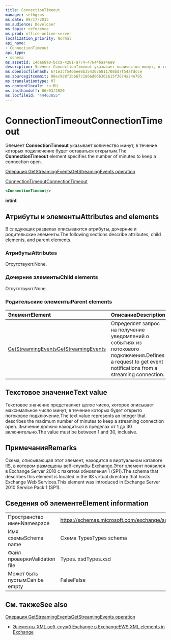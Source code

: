 ```yaml
---
title: ConnectionTimeout
manager: sethgros
ms.date: 09/17/2015
ms.audience: Developer
ms.topic: reference
ms.prod: office-online-server
localization_priority: Normal
api_name:
- ConnectionTimeout
api_type:
- schema
ms.assetid: 14da68a0-bcca-4281-a774-47644baa4ee9
description: Элемент ConnectionTimeout указывает количество минут, в течение которых подключение будет оставаться открытым.
ms.openlocfilehash: 671e3cf5466ee8b3543036811708bd7f54afdcce
ms.sourcegitcommit: 88ec988f2bb67c1866d06b361615f3674a24e795
ms.translationtype: MT
ms.contentlocale: ru-RU
ms.lasthandoff: 06/03/2020
ms.locfileid: "44463855"
---
```

# <a name="connectiontimeout"></a><span data-ttu-id="857a4-103">ConnectionTimeout</span><span class="sxs-lookup"><span data-stu-id="857a4-103">ConnectionTimeout</span></span>

<span data-ttu-id="857a4-104">Элемент **ConnectionTimeout** указывает количество минут, в течение которых подключение будет оставаться открытым.</span><span class="sxs-lookup"><span data-stu-id="857a4-104">The **ConnectionTimeout** element specifies the number of minutes to keep a connection open.</span></span> 
  
[<span data-ttu-id="857a4-105">Операция GetStreamingEvents</span><span class="sxs-lookup"><span data-stu-id="857a4-105">GetStreamingEvents operation</span></span>](getstreamingevents-operation.md)
  
[<span data-ttu-id="857a4-106">ConnectionTimeout</span><span class="sxs-lookup"><span data-stu-id="857a4-106">ConnectionTimeout</span></span>](connectiontimeout.md)
  
```xml
<ConnectionTimeout/>
```

 <span data-ttu-id="857a4-107">**int**</span><span class="sxs-lookup"><span data-stu-id="857a4-107">**int**</span></span>
## <a name="attributes-and-elements"></a><span data-ttu-id="857a4-108">Атрибуты и элементы</span><span class="sxs-lookup"><span data-stu-id="857a4-108">Attributes and elements</span></span>

<span data-ttu-id="857a4-109">В следующих разделах описываются атрибуты, дочерние и родительские элементы.</span><span class="sxs-lookup"><span data-stu-id="857a4-109">The following sections describe attributes, child elements, and parent elements.</span></span>
  
### <a name="attributes"></a><span data-ttu-id="857a4-110">Атрибуты</span><span class="sxs-lookup"><span data-stu-id="857a4-110">Attributes</span></span>

<span data-ttu-id="857a4-111">Отсутствуют.</span><span class="sxs-lookup"><span data-stu-id="857a4-111">None.</span></span>
  
### <a name="child-elements"></a><span data-ttu-id="857a4-112">Дочерние элементы</span><span class="sxs-lookup"><span data-stu-id="857a4-112">Child elements</span></span>

<span data-ttu-id="857a4-113">Отсутствуют.</span><span class="sxs-lookup"><span data-stu-id="857a4-113">None.</span></span>
  
### <a name="parent-elements"></a><span data-ttu-id="857a4-114">Родительские элементы</span><span class="sxs-lookup"><span data-stu-id="857a4-114">Parent elements</span></span>

|<span data-ttu-id="857a4-115">**Элемент**</span><span class="sxs-lookup"><span data-stu-id="857a4-115">**Element**</span></span>|<span data-ttu-id="857a4-116">**Описание**</span><span class="sxs-lookup"><span data-stu-id="857a4-116">**Description**</span></span>|
|:-----|:-----|
|[<span data-ttu-id="857a4-117">GetStreamingEvents</span><span class="sxs-lookup"><span data-stu-id="857a4-117">GetStreamingEvents</span></span>](getstreamingevents.md) <br/> |<span data-ttu-id="857a4-118">Определяет запрос на получение уведомлений о событиях из потокового подключения.</span><span class="sxs-lookup"><span data-stu-id="857a4-118">Defines a request to get event notifications from a streaming connection.</span></span>  <br/> |
   
## <a name="text-value"></a><span data-ttu-id="857a4-119">Текстовое значение</span><span class="sxs-lookup"><span data-stu-id="857a4-119">Text value</span></span>

<span data-ttu-id="857a4-120">Текстовое значение представляет целое число, которое описывает максимальное число минут, в течение которых будет открыто потоковое подключение.</span><span class="sxs-lookup"><span data-stu-id="857a4-120">The text value represents an integer that describes the maximum number of minutes to keep a streaming connection open.</span></span> <span data-ttu-id="857a4-121">Значение должно находиться в пределах от 1 до 30 включительно.</span><span class="sxs-lookup"><span data-stu-id="857a4-121">The value must be between 1 and 30, inclusive.</span></span>
  
## <a name="remarks"></a><span data-ttu-id="857a4-122">Примечания</span><span class="sxs-lookup"><span data-stu-id="857a4-122">Remarks</span></span>

<span data-ttu-id="857a4-123">Схема, описывающая этот элемент, находится в виртуальном каталоге IIS, в котором размещены веб-службы Exchange.Этот элемент появился в Exchange Server 2010 с пакетом обновления 1 (SP1).</span><span class="sxs-lookup"><span data-stu-id="857a4-123">The schema that describes this element is located in the IIS virtual directory that hosts Exchange Web Services.This element was introduced in Exchange Server 2010 Service Pack 1 (SP1).</span></span>
  
## <a name="element-information"></a><span data-ttu-id="857a4-124">Сведения об элементе</span><span class="sxs-lookup"><span data-stu-id="857a4-124">Element information</span></span>

|||
|:-----|:-----|
|<span data-ttu-id="857a4-125">Пространство имен</span><span class="sxs-lookup"><span data-stu-id="857a4-125">Namespace</span></span>  <br/> |https://schemas.microsoft.com/exchange/services/2006/types  <br/> |
|<span data-ttu-id="857a4-126">Имя схемы</span><span class="sxs-lookup"><span data-stu-id="857a4-126">Schema name</span></span>  <br/> |<span data-ttu-id="857a4-127">Схема Types</span><span class="sxs-lookup"><span data-stu-id="857a4-127">Types schema</span></span>  <br/> |
|<span data-ttu-id="857a4-128">Файл проверки</span><span class="sxs-lookup"><span data-stu-id="857a4-128">Validation file</span></span>  <br/> |<span data-ttu-id="857a4-129">Types. xsd</span><span class="sxs-lookup"><span data-stu-id="857a4-129">Types.xsd</span></span>  <br/> |
|<span data-ttu-id="857a4-130">Может быть пустым</span><span class="sxs-lookup"><span data-stu-id="857a4-130">Can be empty</span></span>  <br/> |<span data-ttu-id="857a4-131">False</span><span class="sxs-lookup"><span data-stu-id="857a4-131">False</span></span>  <br/> |
   
## <a name="see-also"></a><span data-ttu-id="857a4-132">См. также</span><span class="sxs-lookup"><span data-stu-id="857a4-132">See also</span></span>



[<span data-ttu-id="857a4-133">Операция GetStreamingEvents</span><span class="sxs-lookup"><span data-stu-id="857a4-133">GetStreamingEvents operation</span></span>](getstreamingevents-operation.md)


- [<span data-ttu-id="857a4-134">Элементы XML веб-служб Exchange в Exchange</span><span class="sxs-lookup"><span data-stu-id="857a4-134">EWS XML elements in Exchange</span></span>](ews-xml-elements-in-exchange.md)

